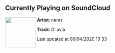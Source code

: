 ## Currently Playing on SoundCloud

[<img align="left" width="100" src="https://i1.sndcdn.com/artworks-Uq1F8ye18ZUcDNDw-3G7siQ-t50x50.jpg">](https://soundcloud.com/neras/diluvia)

**Artist**: neras 

**Track**: Diluvia

Last updated at 09/04/2020 19:33
